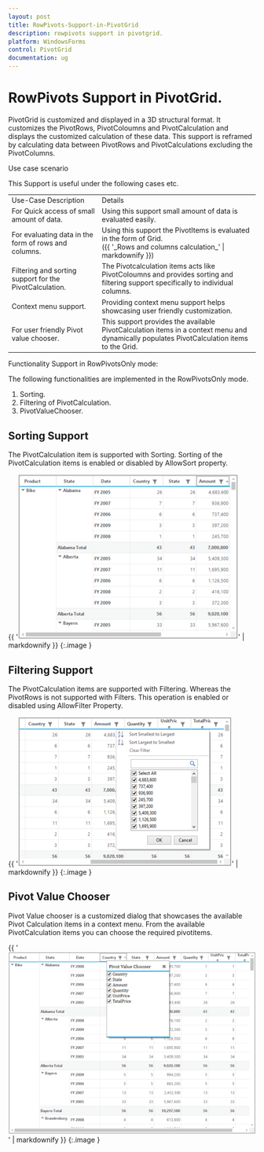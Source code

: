 ```yaml
---
layout: post
title: RowPivots-Support-in-PivotGrid
description: rowpivots support in pivotgrid.
platform: WindowsForms
control: PivotGrid
documentation: ug
---
```


# RowPivots Support in PivotGrid.

PivotGrid is customized and displayed in a 3D structural format. It customizes the PivotRows, PivotColoumns and PivotCalculation and displays the customized calculation of these data. This support is reframed by calculating data between PivotRows and PivotCalculations excluding the PivotColumns. 



Use case scenario

This Support is useful under the following cases etc.


<table>
<tr>
<td>
Use-Case Description</td><td>
Details</td></tr>
<tr>
<td>
For Quick access of small amount of data.</td><td>
Using this support small amount of data is evaluated easily.</td></tr>
<tr>
<td>
For evaluating data in the form of rows and columns.</td><td>
Using this support the PivotItems is evaluated in the form of Grid.<br>({{ '_Rows and columns calculation_' | markdownify }})<br></td></tr>
<tr>
<td>
Filtering and sorting support for the PivotCalculation.</td><td>
The Pivotcalculation items acts like PivotColoumns and provides sorting and filtering support specifically to individual columns.<br></td></tr>
<tr>
<td>
Context menu support.</td><td>
Providing context menu support helps showcasing user friendly customization.<br></td></tr>
<tr>
<td>
For user friendly Pivot value chooser.</td><td>
This support provides the available PivotCalculation items in a context menu and dynamically populates PivotCalculation items to the Grid.</td></tr>
</table>


Functionality Support in RowPivotsOnly mode:

The following functionalities are implemented in the RowPivotsOnly mode. 

1. Sorting.
2. Filtering of PivotCalculation.
3. PivotValueChooser.

## Sorting Support


The PivotCalculation item is supported with Sorting. Sorting of the PivotCalculation items is enabled or disabled by AllowSort property.



{{ '![](RowPivots-Support-in-PivotGrid_images/RowPivots-Support-in-PivotGrid_img1.png)' | markdownify }}
{:.image }


## Filtering Support

The PivotCalculation items are supported with Filtering. Whereas the PivotRows is not supported with Filters. This operation is enabled or disabled using AllowFilter Property.

{{ '![](RowPivots-Support-in-PivotGrid_images/RowPivots-Support-in-PivotGrid_img2.png)' | markdownify }}
{:.image }


## Pivot Value Chooser

Pivot Value chooser is a customized dialog that showcases the available Pivot Calculation items in a context menu. From the available PivotCalculation items you can choose the required pivotitems.



{{ '![](RowPivots-Support-in-PivotGrid_images/RowPivots-Support-in-PivotGrid_img3.png)' | markdownify }}
{:.image }


